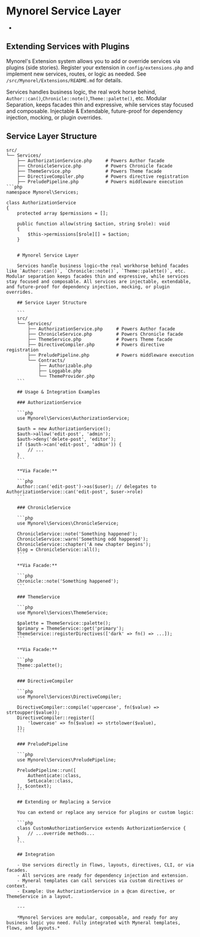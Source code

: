 # Mynorel Service Layer
-
## Extending Services with Plugins

Mynorel's Extension system allows you to add or override services via plugins (side stories). Register your extension in `config/extensions.php` and implement new services, routes, or logic as needed. See `/src/Mynorel/Extensions/README.md` for details.

Services handles business logic, the real work horse behind, `Author::can()`,`Chronicle::note()`,`Theme::palette()`, etc. Modular Separation, keeps facades thin and expressive, while 
services stay focused and composable. Injectable & Extendable, future-proof for dependency injection, mocking, or plugin overrides.


## Service Layer Structure

```
src/
└── Services/
    ├── AuthorizationService.php     # Powers Author facade
    ├── ChronicleService.php         # Powers Chronicle facade
    ├── ThemeService.php             # Powers Theme facade
    ├── DirectiveCompiler.php        # Powers directive registration
    ├── PreludePipeline.php          # Powers middleware execution
```php
namespace Mynorel\Services;

class AuthorizationService
{
    protected array $permissions = [];

    public function allow(string $action, string $role): void
    {
        $this->permissions[$role][] = $action;
    }


    # Mynorel Service Layer

    Services handle business logic—the real workhorse behind facades like `Author::can()`, `Chronicle::note()`, `Theme::palette()`, etc. Modular separation keeps facades thin and expressive, while services stay focused and composable. All services are injectable, extendable, and future-proof for dependency injection, mocking, or plugin overrides.

    ## Service Layer Structure

    ```
    src/
    └── Services/
        ├── AuthorizationService.php     # Powers Author facade
        ├── ChronicleService.php         # Powers Chronicle facade
        ├── ThemeService.php             # Powers Theme facade
        ├── DirectiveCompiler.php        # Powers directive registration
        ├── PreludePipeline.php          # Powers middleware execution
        └── Contracts/
            ├── Authorizable.php
            ├── Loggable.php
            └── ThemeProvider.php
    ```

    ## Usage & Integration Examples

    ### AuthorizationService

    ```php
    use Mynorel\Services\AuthorizationService;

    $auth = new AuthorizationService();
    $auth->allow('edit-post', 'admin');
    $auth->deny('delete-post', 'editor');
    if ($auth->can('edit-post', 'admin')) {
        // ...
    }
    ```

    **Via Facade:**

    ```php
    Author::can('edit-post')->as($user); // delegates to AuthorizationService::can('edit-post', $user->role)
    ```

    ### ChronicleService

    ```php
    use Mynorel\Services\ChronicleService;

    ChronicleService::note('Something happened');
    ChronicleService::warn('Something odd happened');
    ChronicleService::chapter('A new chapter begins');
    $log = ChronicleService::all();
    ```

    **Via Facade:**

    ```php
    Chronicle::note('Something happened');
    ```

    ### ThemeService

    ```php
    use Mynorel\Services\ThemeService;

    $palette = ThemeService::palette();
    $primary = ThemeService::get('primary');
    ThemeService::registerDirectives(['dark' => fn() => ...]);
    ```

    **Via Facade:**

    ```php
    Theme::palette();
    ```

    ### DirectiveCompiler

    ```php
    use Mynorel\Services\DirectiveCompiler;

    DirectiveCompiler::compile('uppercase', fn($value) => strtoupper($value));
    DirectiveCompiler::register([
        'lowercase' => fn($value) => strtolower($value),
    ]);
    ```

    ### PreludePipeline

    ```php
    use Mynorel\Services\PreludePipeline;

    PreludePipeline::run([
        Authenticate::class,
        SetLocale::class,
    ], $context);
    ```

    ## Extending or Replacing a Service

    You can extend or replace any service for plugins or custom logic:

    ```php
    class CustomAuthorizationService extends AuthorizationService {
        // ...override methods...
    }
    ```

    ## Integration

    - Use services directly in flows, layouts, directives, CLI, or via facades.
    - All services are ready for dependency injection and extension.
    - Myneral templates can call services via custom directives or context.
    - Example: Use AuthorizationService in a @can directive, or ThemeService in a layout.

    ---

    *Mynorel Services are modular, composable, and ready for any business logic you need. Fully integrated with Myneral templates, flows, and layouts.*